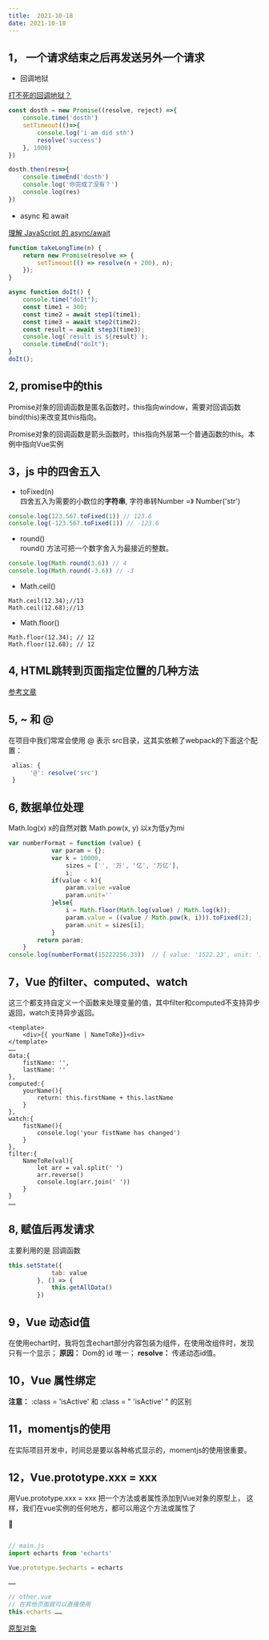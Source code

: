 ```yaml
---
title:  2021-10-18
date: 2021-10-18
---
```


<Boxx type='tip' />

## 1， 一个请求结束之后再发送另外一个请求

- 回调地狱

[打不死的回调地狱？](https://zhuanlan.zhihu.com/p/39580112)

```js
const dosth = new Promise((resolve, reject) =>{
    console.time('dosth')
    setTimeout(()=>{
        console.log('i am did sth')
        resolve('success')
    }, 1000)
})

dosth.then(res=>{
    console.timeEnd('dosth')
    console.log('你完成了没有？')
    console.log(res)
})
```

- async 和 await

[理解 JavaScript 的 async/await](https://segmentfault.com/a/1190000007535316)

```js
function takeLongTime(n) {
    return new Promise(resolve => {
        setTimeout(() => resolve(n + 200), n);
    });
}

async function doIt() {
    console.time("doIt");
    const time1 = 300;
    const time2 = await step1(time1);
    const time3 = await step2(time2);
    const result = await step3(time3);
    console.log(`result is ${result}`);
    console.timeEnd("doIt");
}
doIt();
```

## 2, promise中的this

Promise对象的回调函数是匿名函数时，this指向window，需要对回调函数bind(this)来改变其this指向。

Promise对象的回调函数是箭头函数时，this指向外层第一个普通函数的this。本例中指向Vue实例

## 3，js 中的四舍五入

- toFixed(n)        
四舍五入为需要的小数位的**字符串**,  字符串转Number  =》 Number('str')

```js
console.log(123.567.toFixed(1)) // 123.6
console.log(-123.567.toFixed(1)) // -123.6
```

- round()         
round() 方法可把一个数字舍入为最接近的整数。

```js
console.log(Math.round(3.6)) // 4
console.log(Math.round(-3.6)) // -3
```
- Math.ceil()

```
Math.ceil(12.34);//13
Math.ceil(12.68);//13
```
- Math.floor()
```
Math.floor(12.34); // 12
Math.floor(12.68); // 12
```

## 4, HTML跳转到页面指定位置的几种方法

[参考文章](https://juejin.cn/post/6868968417769029640)

## 5, ~ 和 @ 
在项目中我们常常会使用 @ 表示 src目录，这其实依赖了webpack的下面这个配置：

```js
 alias: {
      '@': resolve('src')
 }
```

## 6, 数据单位处理

Math.log(x)  x的自然对数
Math.pow(x, y)  以x为低y为mi
```js
var numberFormat = function (value) {
            var param = {};
            var k = 10000,
                sizes = ['', '万', '亿', '万亿'],
                i;
            if(value < k){
                param.value =value
                param.unit=''
            }else{
                i = Math.floor(Math.log(value) / Math.log(k)); 
                param.value = ((value / Math.pow(k, i))).toFixed(2);
                param.unit = sizes[i];
            }
        return param;
    }
console.log(numberFormat(15222256.33))  // { value: '1522.23', unit: '万' }
```

## 7，Vue 的filter、computed、watch

这三个都支持自定义一个函数来处理变量的值，其中filter和computed不支持异步返回，watch支持异步返回。

```Vue
<template>
    <div>{{ yourName | NameToRe}}<div>
</template>
……
data:{
    fistName: '',
    lastName: ''
},
computed:{
    yourName(){
        return: this.firstName + this.lastName
    }
},
watch:{
    fistName(){
        console.log('your fistName has changed')
    }
},
filter:{
    NameToRe(val){
        let arr = val.split(' ')
        arr.reverse()
        console.log(arr.join(' '))
    }
}
……
```

## 8, 赋值后再发请求

主要利用的是 回调函数
```js 
this.setState({
            tab: value
        }, () => {
            this.getAllData()
        })
```

## 9，Vue 动态id值
在使用echart时，我将包含echart部分内容包装为组件，在使用改组件时，发现只有一个显示；
**原因：** Dom的 id 唯一； **resolve：** 传递动态id值。


## 10，Vue 属性绑定

**注意：**  :class = 'isActive' 和 :class = " 'isActive' " 的区别

## 11，momentjs的使用
在实际项目开发中，时间总是要以各种格式显示的，momentjs的使用很重要。



## 12，Vue.prototype.xxx = xxx 
用Vue.prototype.xxx = xxx 把一个方法或者属性添加到Vue对象的原型上， 这样，我们在vue实例的任何地方，都可以用这个方法或属性了

:chestnut:

```js

// main.js
import echarts from 'echarts'

Vue.prototype.$echarts = echarts

……

// other.vue
// 在其他页面就可以直接使用
this.echarts ……

```
[原型对象](https://juejin.cn/post/6844904200187412493)

## 